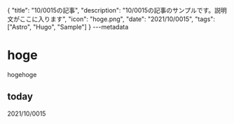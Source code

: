 {
  "title": "10/0015の記事",
  "description": "10/0015の記事のサンプルです。説明文がここに入ります",
  "icon": "hoge.png",
  "date": "2021/10/0015",
  "tags": ["Astro", "Hugo", "Sample"]
}
---metadata

# hoge
hogehoge

## today
2021/10/0015